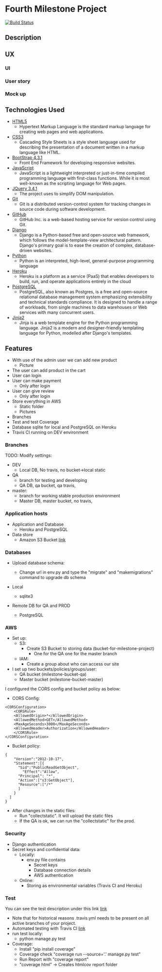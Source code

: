 # Fourth Milestone Project 
[![Build Status](https://travis-ci.org/IstvanGercsak/Fourth_Milestone_Project-Online-shop.svg?branch=QA_branch)](https://travis-ci.org/IstvanGercsak/Fourth_Milestone_Project-Online-shop)

## Description

## UX

### UI
### User story
### Mock up

## Technologies Used

- [HTML5](https://www.w3.org/html/)
    - Hypertext Markup Language is the standard markup language for creating web pages and web applications.
- [CSS3](https://www.w3.org/Style/CSS/)
    - Cascading Style Sheets is a style sheet language used for describing the presentation of a document written in a 
    markup language like HTML.
- [BootStrap 4.3.1](https://getbootstrap.com/docs/3.3/)
    - Front End Framework for developing responsive websites.
- [JavaScript](https://developer.mozilla.org/en-US/docs/Web/JavaScript)
    - JavaScript is a lightweight interpreted or just-in-time compiled programming language with first-class functions. While it is most well-known as the scripting language for Web pages.
- [JQuery 3.4.1](https://jquery.com)
    - The project uses to simplify DOM manipulation.
- [Git](https://git-scm.com/)
    - Git is a distributed version-control system for tracking changes in source code during software development.
- [GitHub](https://github.com/)
    - GitHub Inc. is a web-based hosting service for version control using Git.
- [Django](https://www.djangoproject.com/)
    -  Django is a Python-based free and open-source web framework, which follows the model-template-view architectural pattern. Django's primary goal is to ease the creation of complex, database-driven websites.
- [Python](https://www.python.org/)
    - Python is an interpreted, high-level, general-purpose programming language
- [Heroku](https://www.heroku.com/)
    - Heroku is a platform as a service (PaaS) that enables developers to build, run, and operate applications entirely in the cloud
- [PostgreSQL](https://www.postgresql.org/)
    - PostgreSQL, also known as Postgres, is a free and open-source relational database management system emphasizing extensibility and technical standards compliance. It is designed to handle a range of workloads, from single machines to data warehouses or Web services with many concurrent users.
- [Jinja2](https://palletsprojects.com/p/jinja/)
    - Jinja is a web template engine for the Python programming language. Jinja2 is a modern and designer-friendly templating language for Python, modelled after Django's templates.


## Features

- With use of the admin user we can add new product
    - Picture
- The user can add product in the cart
- User can login
- User can make payment
    - Only after login
- User can give review
    - Only after login
- Store everything in AWS
    - Static folder
    - Pictures
- Branches
- Test and test Coverage
- Database sqlite for local and PostgreSQL on Heroku
- Travis CI running on DEV environment


### Branches
TODO: Modify settings:
- DEV
    - Local DB, No travis, no bucket->local static
- QA 
    - branch for testing and developing
    - QA DB, qa bucket, qa travis, 
- master:
    - branch for working stable production environment
    - Master DB, master bucket, no travis, 

### Application hosts
- Application and Database
    - Heroku and PostgreSQL
- Data store
    - Amazon S3 Bucket [link](https://aws.amazon.com/s3/)

### Databases

- Upload database schema:
    - Change url in env.py and type the "migrate" and "makemigrations" command to upgrade db schema

- Local
    - sqlite3
- Remote DB for QA and PROD
    - PostgreSQL 

### AWS
- Set up:
    - S3:
        - Create S3 Bucket to storing data (bucket-for-milestone-project)
            - One for the QA one for the master branch
    - IAM:
        - Create a group about who can access our site
- I set up two buckets/policies/groups/user:
    - QA bucket (milestone-bucket-qa)
    - Master bucket (milestone-bucket-master)


I configured the CORS config and bucket policy as below:
- CORS Config:
```
<CORSConfiguration>
    <CORSRule>
    <AllowedOrigin>*</AllowedOrigin>
    <AllowedMethod>GET</AllowedMethod>
    <MaxAgeSeconds>3000</MaxAgeSeconds>
    <AllowedHeader>Authorization</AllowedHeader>
    </CORSRule>
</CORSConfiguration>
```

- Bucket policy:

```
{
    "Version":"2012-10-17",
    "Statement":[{
      "Sid":"PublicReadGetObject",
        "Effect":"Allow",
      "Principal": "*",
      "Action":["s3:GetObject"],
      "Resource":["/*"
      ]
    }
  ]
}
```

- After changes in the static files:
    - Run "collectstatic". It will upload the static files
    - If the QA is ok, we can run the "collectstatic" for the prod.

### Security
- Django authentication
- Secret keys and confidential data:
    - Locally:
        - env.py file contains
            - Secret keys
            - Database connection details
            - AWS authentication
    - Online:
        - Storing as environmental variables (Travis CI and Heroku)

### Test

You can see the test description under this link [link]()

- Note that for historical reasons .travis.yml needs to be present on all active branches of your project.
- Automated testing with Travis CI [link](https://travis-ci.org/)
- run test locally:
    - python manage.py test
- Coverage:
    - Install "pip install coverage"
    - Coverage check "coverage run --source='.' manage.py test"
    - Run Report with "coverage report"
    - "coverage html" -> Creates htmlcov report folder 